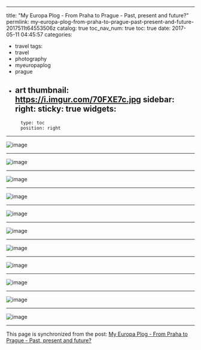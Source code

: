 
---
title: "My Europa Plog - From Praha to Prague - Past, present and future?"
permlink: my-europa-plog-from-praha-to-prague-past-present-and-future-2017511t64553506z
catalog: true
toc_nav_num: true
toc: true
date: 2017-05-11 04:45:57
categories:
- travel
tags:
- travel
- photography
- myeuropaplog
- prague
- art
thumbnail: https://i.imgur.com/70FXE7c.jpg
sidebar:
    right:
        sticky: true
widgets:
    -
        type: toc
        position: right
---


![image](https://i.imgur.com/70FXE7c.jpg)<hr> ![image](https://i.imgur.com/vq5B2ng.jpg)<hr> ![image](https://i.imgur.com/UjQJs5N.jpg)<hr> ![image](https://i.imgur.com/udpe6hG.jpg)<hr> ![image](https://i.imgur.com/zaktkh8.jpg)<hr> ![image](https://i.imgur.com/DXIA2Fj.jpg)<hr> ![image](https://i.imgur.com/5D9MjUP.jpg)<hr> ![image](https://i.imgur.com/dF85AkO.jpg)<hr> ![image](https://i.imgur.com/5Z7Wy4I.jpg)<hr> ![image](https://i.imgur.com/2JDk7rK.jpg)<hr> ![image](https://i.imgur.com/IQazYgq.jpg)

- - -

This page is synchronized from the post: [My Europa Plog - From Praha to Prague - Past, present and future?](https://steemit.com/@deanliu/my-europa-plog-from-praha-to-prague-past-present-and-future-2017511t64553506z)
